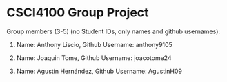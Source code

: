 # CSCI4100 Group Project

Group members (3-5) (no Student IDs, only names and github usernames):

1. Name: Anthony Liscio, Github Username: anthony9105

2. Name: Joaquin Tome, Github Username: joacotome24

3. Name: Agustín Hernández, Github Username: AgustinH09

